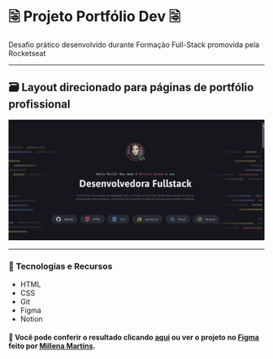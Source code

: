 # 🗟 Projeto Portfólio Dev 🗟
Desafio prático desenvolvido durante Formação Full-Stack promovida pela Rocketseat
___
## 🗃️ Layout direcionado para páginas de portfólio profissional

![Gif de demonstração do Portfólio Dev](.gitconfig/portfolio-dev-preview.gif)
  
___
### 🤖 Tecnologias e Recursos  
  
* HTML
* CSS
* Git
* Figma
* Notion  

#### 🔎 Você pode conferir o resultado clicando [aqui](https://arturtinoco.github.io/projeto-portfolio-dev/) ou ver o projeto no [Figma](https://www.figma.com/community/file/1387080701963671866) feito por [Millena Martins](https://www.linkedin.com/in/millenamartins/).  
